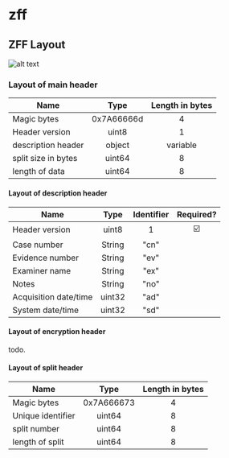 # zff

## ZFF Layout

![alt text](https://github.com/ph0llux/zff/blob/master/assets/zff_general_layout.png?raw=true)

### Layout of main header

| Name                |      Type         | Length in bytes |
|---------------------|:-----------------:|:---------------:|
| Magic bytes         | 0x7A66666d        | 4               |
| Header version      | uint8             | 1               |
| description header  | object            | variable        |
| split size in bytes | uint64            | 8               |
| length of data      | uint64            | 8               |

#### Layout of description header

| Name                  | Type       | Identifier | Required? |
|-----------------------|:----------:|:----------:|:---------:|
| Header version        | uint8      | 1          | :ballot_box_with_check: |
| Case number           | String     | "cn"       |           |
| Evidence number       | String     | "ev"       |           |
| Examiner name         | String     | "ex"       |           |
| Notes                 | String     | "no"       |           |
| Acquisition date/time | uint32     | "ad"       |           |
| System date/time      | uint32     | "sd"       |           |

#### Layout of encryption header

todo.

#### Layout of split header

| Name                |      Type         | Length in bytes |
|---------------------|:-----------------:|:---------------:|
| Magic bytes         | 0x7A666673        | 4               |
| Unique identifier   | uint64			  | 8               |
| split number        | uint64            | 8               |
| length of split     | uint64            | 8               |